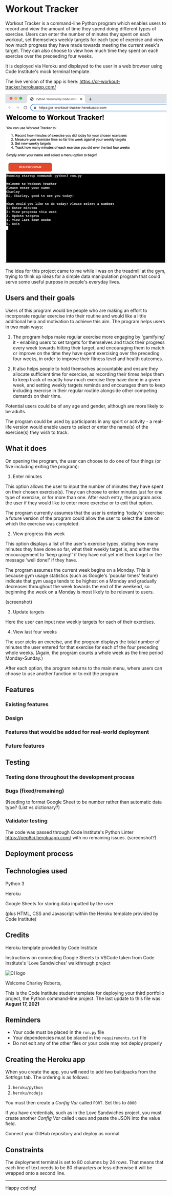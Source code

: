 # Workout Tracker

Workout Tracker is a command-line Python program which enables users to record and view the amount of time they spend doing different types of exercise. Users can enter the number of minutes they spent on each workout, set themselves weekly targets for each type of exercise and view how much progress they have made towards meeting the current week's target. They can also choose to view how much time they spent on each exercise over the preceeding four weeks.

It is deployed via Heroku and displayed to the user in a web browser using Code Institute's mock terminal template.

The live version of the app is here: https://cr-workout-tracker.herokuapp.com/

![workout tracker screenshot](images/workout-tracker-screenshot.png)

The idea for this project came to me while I was on the treadmill at the gym, trying to think up ideas for a simple data manipulation program that could serve some useful purpose in people's everyday lives.

## Users and their goals

Users of this program would be people who are making an effort to incorporate regular exercise into their routine and would like a little additional help and motivation to achieve this aim. The program helps users in two main ways:

1. The program helps make regular exercise more engaging by 'gamifying' it - enabling users to set targets for themselves and track their progress every week towards hitting their target, and encouraging them to match or improve on the time they have spent exercising over the preceding four weeks, in order to improve their fitness level and health outcomes.

2. It also helps people to hold themselves accountable and ensure they allocate sufficient time for exercise, as recording their times helps them to keep track of exactly how much exercise they have done in a given week, and setting weekly targets reminds and encourages them to keep including exercise in their regular routine alongside other competing demands on their time.

Potential users could be of any age and gender, although are more likely to be adults. 

The program could be used by participants in any sport or activity - a real-life version would enable users to select or enter the name(s) of the exercise(s) they wish to track.

## What it does

On opening the program, the user can choose to do one of four things (or five including exiting the program):

1. Enter minutes

This option allows the user to input the number of minutes they have spent on their chosen exercise(s). They can choose to enter minutes just for one type of exercise, or for more than one.  After each entry, the program asks the user if they would like to enter more exercise or to exit that option.

The program currently assumes that the user is entering 'today's' exercise: a future version of the program could allow the user to select the date on which the exercise was completed.

2. View progress this week

This option displays a list of the user's exercise types, stating how many minutes they have done so far, what their weekly target is, and either the encouragement to 'keep going!' if they have not yet met their target or the message 'well done!' if they have.  

The program assumes the current week begins on a Monday.  This is because gym usage statistics (such as Google's 'popular times' feature) indicate that gym usage tends to be highest on a Monday and gradually decreases throughout the week towards the end of the weekend, so beginning the week on a Monday is most likely to be relevant to users.

(screenshot)

3. Update targets

Here the user can input new weekly targets for each of their exercises.

4. View last four weeks

The user picks an exercise, and the program displays the total number of minutes the user entered for that exercise for each of the four preceding whole weeks.  (Again, the program counts a whole week as the time period Monday-Sunday.)

After each option, the program returns to the main menu, where users can choose to use another function or to exit the program.

## Features

### Existing features

### Design

### Features that would be added for real-world deployment

### Future features

## Testing

### Testing done throughout the development process

### Bugs (fixed/remaining)

(Needing to format Google Sheet to be number rather than automatic data type?
(List vs dictionary?)

### Validator testing

The code was passed through Code Institute's Python Linter https://pep8ci.herokuapp.com/ with no remaining issues. (screenshot?)

## Deployment process

## Technologies used

Python 3

Heroku

Google Sheets for storing data inputted by the user

(plus HTML, CSS and Javascript within the Heroku template provided by Code Institute)

## Credits

Heroku template provided by Code Institute

Instructions on connecting Google Sheets to VSCode taken from Code Institute's 'Love Sandwiches' walkthrough project

![CI logo](https://codeinstitute.s3.amazonaws.com/fullstack/ci_logo_small.png)

Welcome Charley Roberts,

This is the Code Institute student template for deploying your third portfolio project, the Python command-line project. The last update to this file was: **August 17, 2021**

## Reminders

* Your code must be placed in the `run.py` file
* Your dependencies must be placed in the `requirements.txt` file
* Do not edit any of the other files or your code may not deploy properly

## Creating the Heroku app

When you create the app, you will need to add two buildpacks from the _Settings_ tab. The ordering is as follows:

1. `heroku/python`
2. `heroku/nodejs`

You must then create a _Config Var_ called `PORT`. Set this to `8000`

If you have credentials, such as in the Love Sandwiches project, you must create another _Config Var_ called `CREDS` and paste the JSON into the value field.

Connect your GitHub repository and deploy as normal.

## Constraints

The deployment terminal is set to 80 columns by 24 rows. That means that each line of text needs to be 80 characters or less otherwise it will be wrapped onto a second line.

-----
Happy coding!